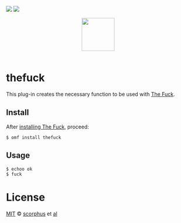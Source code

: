 [![][travis-badge]][travis-link]
![][license-badge]

<div align="center">
  <a href="http://github.com/oh-my-fish/oh-my-fish">
  <img width=90px  src="https://cloud.githubusercontent.com/assets/8317250/8510172/f006f0a4-230f-11e5-98b6-5c2e3c87088f.png">
  </a>
</div>
<br>


# thefuck

This plug-in creates the necessary function to be used with [The Fuck][thefuck].


## Install

After [installing The Fuck][thefuck-install], proceed:

```fish
$ omf install thefuck
```


## Usage

```fish
$ echoo ok
$ fuck
```


# License

[MIT][mit] © [scorphus][author] et [al][contributors]


[thefuck]:         https://github.com/nvbn/thefuck
[thefuck-install]: https://github.com/nvbn/thefuck/#requirements

[mit]:             http://opensource.org/licenses/MIT
[author]:          https://github.com/scorphus
[contributors]:    https://github.com/oh-my-fish/plugin-thefuck/graphs/contributors
[omf-link]:        https://www.github.com/oh-my-fish/oh-my-fish

[license-badge]:   https://img.shields.io/badge/license-MIT-007EC7.svg?style=flat-square
[travis-badge]:    http://img.shields.io/travis/oh-my-fish/plugin-thefuck.svg?style=flat-square
[travis-link]:     https://travis-ci.org/oh-my-fish/plugin-thefuck
